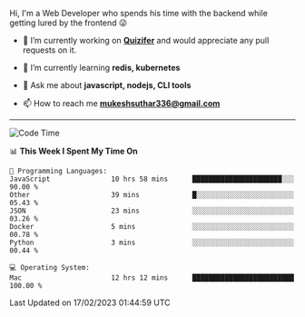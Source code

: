 Hi, I'm a Web Developer who spends his time with the backend while getting lured by the frontend 😜

- 🔭 I’m currently working on **[Quizifer](https://github.com/SutharMukesh/Quizifer/)** and would appreciate any pull requests on it.

- 🌱 I’m currently learning **redis, kubernetes**

- 💬 Ask me about **javascript, nodejs, CLI tools**

- 📫 How to reach me **mukeshsuthar336@gmail.com**

---
<!--START_SECTION:waka-->
![Code Time](http://img.shields.io/badge/Code%20Time-2%2C126%20hrs%2048%20mins-blue)

📊 **This Week I Spent My Time On** 

```text
💬 Programming Languages: 
JavaScript               10 hrs 58 mins      ██████████████████████░░░   90.00 % 
Other                    39 mins             █░░░░░░░░░░░░░░░░░░░░░░░░   05.43 % 
JSON                     23 mins             ░░░░░░░░░░░░░░░░░░░░░░░░░   03.26 % 
Docker                   5 mins              ░░░░░░░░░░░░░░░░░░░░░░░░░   00.78 % 
Python                   3 mins              ░░░░░░░░░░░░░░░░░░░░░░░░░   00.44 % 

💻 Operating System: 
Mac                      12 hrs 12 mins      █████████████████████████   100.00 % 

```


 Last Updated on 17/02/2023 01:44:59 UTC
<!--END_SECTION:waka-->
